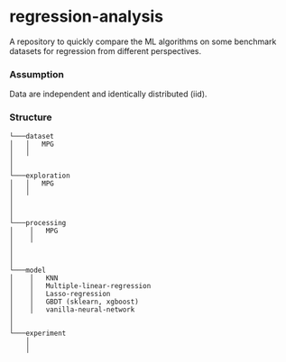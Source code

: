 # regression-analysis
A repository to quickly compare the ML algorithms on some benchmark datasets for regression from different perspectives.

### Assumption
Data are independent and identically distributed (iid).

### Structure
```  
└───dataset
│   │   MPG
│   │
│  
│
└───exploration
│   │   MPG
│   │
│   
│ 
│   
└───processing
│    │   MPG
│    │   
│   
│ 
│   
└───model
│    │   KNN
│    │   Multiple-linear-regression
│    │   Lasso-regression
│    │   GBDT (sklearn, xgboost)
│    │   vanilla-neural-network     
│ 
│   
└───experiment
    │   
    │   
```